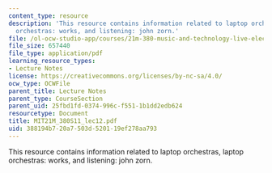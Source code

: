 ```yaml
---
content_type: resource
description: 'This resource contains information related to laptop orchestras, laptop
  orchestras: works, and listening: john zorn.'
file: /ol-ocw-studio-app/courses/21m-380-music-and-technology-live-electronics-performance-practices-spring-2011/388194b720a7503d520119ef278aa793_MIT21M_380S11_lec12.pdf
file_size: 657440
file_type: application/pdf
learning_resource_types:
- Lecture Notes
license: https://creativecommons.org/licenses/by-nc-sa/4.0/
ocw_type: OCWFile
parent_title: Lecture Notes
parent_type: CourseSection
parent_uid: 25fbd1fd-0374-996c-f551-1b1dd2edb624
resourcetype: Document
title: MIT21M_380S11_lec12.pdf
uid: 388194b7-20a7-503d-5201-19ef278aa793
---
```

This resource contains information related to laptop orchestras, laptop orchestras: works, and listening: john zorn.